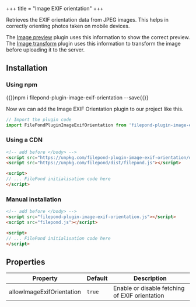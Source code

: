 +++
title = "Image EXIF orientation"
+++

Retrieves the EXIF orientation data from JPEG images. This helps in correctly orienting photos taken on mobile devices.

The [Image preview](../image-preview) plugin uses this information to show the correct preview. The [Image transform](../image-transform) plugin uses this information to transform the image before uploading it to the server.

## Installation

### Using npm

{{<cmd>}}npm i filepond-plugin-image-exif-orientation --save{{</cmd>}}

Now we can add the Image EXIF Orientation plugin to our project like this.

```js
// Import the plugin code
import FilePondPluginImageExifOrientation from 'filepond-plugin-image-exif-orientation';
```


### Using a CDN

```html
<!-- add before </body> -->
<script src="https://unpkg.com/filepond-plugin-image-exif-orientation/dist/filepond-plugin-image-exif-orientation.js"></script>
<script src="https://unpkg.com/filepond/dist/filepond.js"></script>

<script>
// ... FilePond initialisation code here
</script>
```

### Manual installation

```html
<!-- add before </body> -->
<script src="filepond-plugin-image-exif-orientation.js"></script>
<script src="filepond.js"></script>

<script>
// ... FilePond initialisation code here
</script>
```

## Properties

| Property                  | Default | Description                                    |
| ------------------------- | ------- | ---------------------------------------------- |
| allowImageExifOrientation | `true`  | Enable or disable fetching of EXIF orientation |
